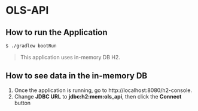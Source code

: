 # OLS-API

## How to run the Application
```sh
$ ./gradlew bootRun
```
> This application uses in-memory DB H2.

## How to see data in the in-memory DB
1. Once the application is running, go to http://localhost:8080/h2-console.
2. Change **JDBC URL** to **jdbc:h2:mem:ols_api**, then click the **Connect** button